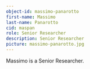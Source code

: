 ```yaml
---
object-id: massimo-panarotto
first-name: Massimo
last-name: Panarotto
cid: maspan
role: Senior Researcher
description: Senior Researcher
picture: massimo-panarotto.jpg
---
```

Massimo is a Senior Researcher.